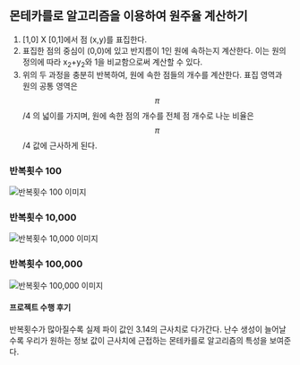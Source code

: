 ## 몬테카를로 알고리즘을 이용하여 원주율 계산하기

1. [1,0] X [0,1]에서 점 (x,y)를 표집한다.
2. 표집한 점의 중심이 (0,0)에 있고 반지름이 1인 원에 속하는지 계산한다. 이는 원의 정의에 따라 x<sub>2</sub>+y<sub>2</sub>와 1을 비교함으로써 계산할 수 있다.
3. 위의 두 과정을 충분히 반복하여, 원에 속한 점들의 개수를 계산한다. 표집 영역과 원의 공통 영역은 $$\pi$$/4 의 넓이를 가지며, 원에 속한 점의 개수를 전체 점 개수로 나눈 비율은 $$\pi$$/4 값에 근사하게 된다.

### 반복횟수 100
![반복횟수 100 이미지](https://i.esdrop.com/d/f/3X5MiUW5Gr/X8SUiltN0y.png)

### 반복횟수 10,000
![반복횟수 10,000 이미지](https://i.esdrop.com/d/t/3X5MiUW5Gr/iLHkx1xkvo.jpg)

### 반복횟수 100,000
![반복횟수 100,000 이미지](https://i.esdrop.com/d/t/3X5MiUW5Gr/5kUTtnvz94.jpg)

#### 프로젝트 수행 후기
 반복횟수가 많아질수록 실제 파이 값인 3.14의 근사치로 다가간다. 난수 생성이 늘어날수록 우리가 원하는 정보 값이 근사치에 근접하는 몬테카를로 알고리즘의 특성을 보여준다.
